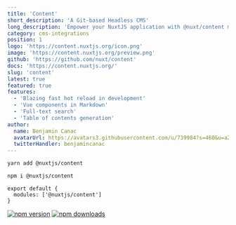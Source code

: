 ```yaml
---
title: 'Content'
short_description: 'A Git-based Headless CMS'
long_description: 'Empower your NuxtJS application with @nuxt/content module: write in a content/ directory and fetch your Markdown, JSON, YAML, XML and CSV files through a MongoDB like API, acting as a Git-based Headless CMS.'
category: cms-integrations
position: 1
logo: 'https://content.nuxtjs.org/icon.png'
image: 'https://content.nuxtjs.org/preview.png'
github: 'https://github.com/nuxt/content'
docs: 'https://content.nuxtjs.org/'
slug: 'content'
latest: true
featured: true
features:
  - 'Blazing fast hot reload in development'
  - 'Vue components in Markdown'
  - 'Full-text search'
  - 'Table of contents generation'
author:
  name: Benjamin Canac
  avatarUrl: https://avatars3.githubusercontent.com/u/739984?s=460&u=a263ce7469841c60ad76354f0779055b7e8365d5&v=4
  twitterHandler: benjamincanac
---
```


<code-group>
<code-block label="Yarn" active>

```bash
yarn add @nuxtjs/content
```

  </code-block>
  <code-block label="NPM">

```bash
npm i @nuxtjs/content
```

  </code-block>
</code-group>

```js{}[nuxt.config.js]
export default {
  modules: ['@nuxtjs/content']
}
```

<docs-button :docs="docs"></docs-button>

<base-author :author="author"></base-author>

<div class="flex mt-4 space-x-2">
  <a href="https://npmjs.com/package/@nuxt/content" rel="nofollow"><img src="https://camo.githubusercontent.com/9f31c446e7bb41e006ece39a68147458f1be84f4/68747470733a2f2f696d672e736869656c64732e696f2f6e706d2f762f406e7578742f636f6e74656e742f6c61746573742e737667" alt="npm version" data-canonical-src="https://img.shields.io/npm/v/@nuxt/content/latest.svg" style="max-width:100%;"></a>
  <a href="https://npmjs.com/package/@nuxt/content" rel="nofollow"><img src="https://camo.githubusercontent.com/8fec2493a695ca926a8a9a0d72c946a196c68971/68747470733a2f2f696d672e736869656c64732e696f2f6e706d2f64742f406e7578742f636f6e74656e742e737667" alt="npm downloads" data-canonical-src="https://img.shields.io/npm/dt/@nuxt/content.svg" style="max-width:100%;"></a>
</div>
